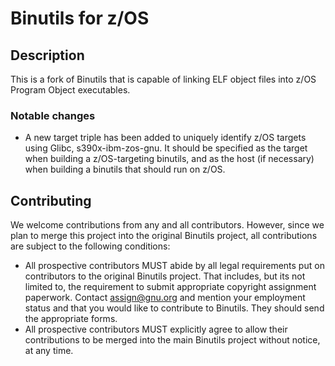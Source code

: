 # Binutils for z/OS

## Description

This is a fork of Binutils that is capable of linking ELF object files into z/OS
Program Object executables.

### Notable changes

* A new target triple has been added to uniquely identify z/OS targets using
  Glibc, s390x-ibm-zos-gnu. It should be specified as the target when building
  a z/OS-targeting binutils, and as the host (if necessary) when building a
  binutils that should run on z/OS.

## Contributing

We welcome contributions from any and all contributors. However, since we plan
to merge this project into the original Binutils project, all contributions are
subject to the following conditions:

* All prospective contributors MUST abide by all legal requirements put
  on contributors to the original Binutils project. That includes, but its not
  limited to, the requirement to submit appropriate copyright assignment
  paperwork. Contact assign@gnu.org and mention your employment status and
  that you would like to contribute to Binutils. They should send the
  appropriate forms.
* All prospective contributors MUST explicitly agree to allow their
  contributions to be merged into the main Binutils project without notice, at
  any time.
